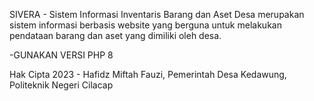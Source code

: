SIVERA - Sistem Informasi Inventaris Barang dan Aset Desa merupakan sistem informasi berbasis website yang berguna untuk melakukan pendataan barang dan aset yang dimiliki oleh desa.

-GUNAKAN VERSI PHP 8

Hak Cipta 2023 - Hafidz Miftah Fauzi, Pemerintah Desa Kedawung, Politeknik Negeri Cilacap